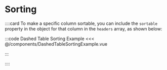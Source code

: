 # Sorting

::::card
To make a specific column sortable, you can include the `sortable` property in the object for that column in the `headers` array, as shown below:

<DashedTableSortingExample />

:::code Dashed Table Sorting Example
<<< @/components/DashedTableSortingExample.vue

:::

::::
